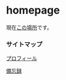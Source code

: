# homepage
現在[この場所](https://bananagikoh.github.io/homepage/)です。

### サイトマップ

[プロフィール](pages/mastodon/profile.md)

[備忘録](pages/etc/bibouroku.md)